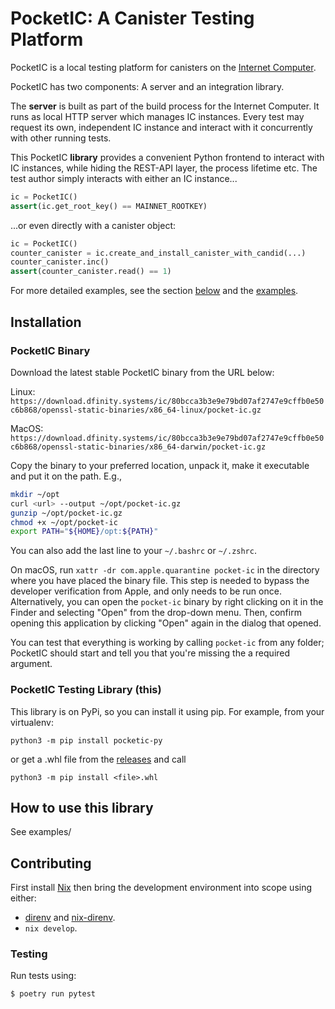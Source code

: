 # PocketIC: A Canister Testing Platform

PocketIC is a local testing platform for canisters on the [Internet Computer](https://internetcomputer.org/).

PocketIC has two components: A server and an integration library.

The **server** is built as part of the build process for the Internet Computer. It runs as local HTTP server which manages IC instances. Every test may request its own, independent IC instance and interact with it concurrently with other running tests.

This PocketIC **library** provides a convenient Python frontend to interact with IC instances, while hiding the REST-API layer, the process lifetime etc. The test author simply interacts with either an IC instance...

```python
ic = PocketIC()
assert(ic.get_root_key() == MAINNET_ROOTKEY)
```

...or even directly with a canister object:

```python
ic = PocketIC()
counter_canister = ic.create_and_install_canister_with_candid(...)
counter_canister.inc()
assert(counter_canister.read() == 1)
```

For more detailed examples, see the section [below](#how-to-use-this-library) and the [examples](https://github.com/dfinity/pocketic-py/tree/main/examples).

## Installation

### PocketIC Binary

Download the latest stable PocketIC binary from the URL below:

Linux:
`https://download.dfinity.systems/ic/80bcca3b3e9e79bd07af2747e9cffb0e50c6b868/openssl-static-binaries/x86_64-linux/pocket-ic.gz`

MacOS:
`https://download.dfinity.systems/ic/80bcca3b3e9e79bd07af2747e9cffb0e50c6b868/openssl-static-binaries/x86_64-darwin/pocket-ic.gz`

Copy the binary to your preferred location, unpack it, make it executable and put it on the path. E.g.,

```bash
mkdir ~/opt
curl <url> --output ~/opt/pocket-ic.gz
gunzip ~/opt/pocket-ic.gz
chmod +x ~/opt/pocket-ic
export PATH="${HOME}/opt:${PATH}"
```

You can also add the last line to your `~/.bashrc` or `~/.zshrc`.

On macOS, run `xattr -dr com.apple.quarantine pocket-ic` in the directory where you have placed the binary file.
This step is needed to bypass the developer verification from Apple, and only needs to be run once.
Alternatively, you can open the `pocket-ic` binary by right clicking on it in the Finder and selecting "Open" from the drop-down menu.
Then, confirm opening this application by clicking "Open" again in the dialog that opened.

You can test that everything is working by calling `pocket-ic` from any folder;
PocketIC should start and tell you that you're missing the a required argument.

### PocketIC Testing Library (this)

This library is on PyPi, so you can install it using pip. For example, from your virtualenv:

```python3 -m pip install pocketic-py```

or get a .whl file from the [releases](https://github.com/dfinity/pocketic-py/releases) and call

```python3 -m pip install <file>.whl```

## How to use this library

See examples/

## Contributing

First install [Nix](https://nixos.org/download.html) then bring the development
environment into scope using either:

* [direnv](https://direnv.net/) and
  [nix-direnv](https://github.com/nix-community/nix-direnv).
* `nix develop`.

### Testing

Run tests using:

```
$ poetry run pytest
```

